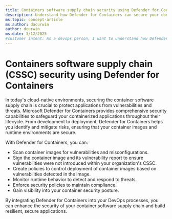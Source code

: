 ```yaml
---
title: Containers software supply chain security using Defender for Containers
description: Understand how Defender for Containers can secure your containers software supply chain.
ms.topic: concept-article
ms.author: dacurwin
author: dcurwin
ms.date: 3/12/2025
#customer intent: As a devops person, I want to understand how Defender for Containers can secure my containers software supply chain.
---
```


# Containers software supply chain (CSSC) security using Defender for Containers

In today's cloud-native environments, securing the container software supply chain is crucial to protect applications from vulnerabilities and threats. Microsoft Defender for Containers provides comprehensive security capabilities to safeguard your containerized applications throughout their lifecycle. From development to deployment, Defender for Containers helps you identify and mitigate risks, ensuring that your container images and runtime environments are secure.

With Defender for Containers, you can:
- Scan container images for vulnerabilities and misconfigurations.
- Sign the container image and its vulnerability report to ensure vulnerabilities were not introduced within your organization's CSSC.
- Create policies to control deployment of container images based on vulnerabilities detected in the image.
- Monitor runtime behavior to detect and respond to threats.
- Enforce security policies to maintain compliance.
- Gain visibility into your container security posture.

By integrating Defender for Containers into your DevOps processes, you can enhance the security of your container software supply chain and build resilient, secure applications.
